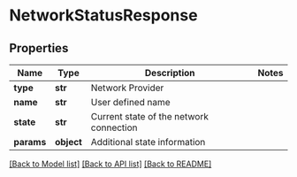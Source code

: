 # NetworkStatusResponse



## Properties
Name | Type | Description | Notes
------------ | ------------- | ------------- | -------------
**type** | **str** | Network Provider | 
**name** | **str** | User defined name | 
**state** | **str** | Current state of the network connection | 
**params** | **object** | Additional state information | 

[[Back to Model list]](../README.md#documentation-for-models) [[Back to API list]](../README.md#documentation-for-api-endpoints) [[Back to README]](../README.md)


